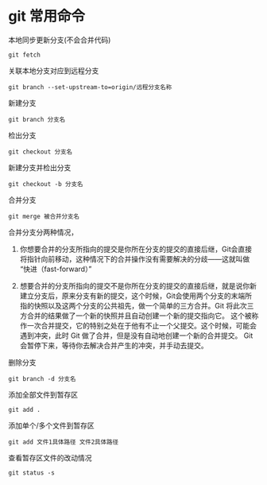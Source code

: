 # git 常用命令

本地同步更新分支(不会合并代码)

```shell
git fetch
```

关联本地分支对应到远程分支

```shell
git branch --set-upstream-to=origin/远程分支名称
```

新建分支

```shell
git branch 分支名
```

检出分支

```shell
git checkout 分支名
```

新建分支并检出分支

```shell
git checkout -b 分支名
```

合并分支

```shell
git merge 被合并分支名
```

合并分支分两种情况，

1. 你想要合并的分支所指向的提交是你所在分支的提交的直接后继，Git会直接将指针向前移动，这种情况下的合并操作没有需要解决的分歧——这就叫做 “快进（fast-forward）”

2. 想要合并的分支所指向的提交不是你所在分支的提交的直接后继，就是说你新建立分支后，原来分支有新的提交，这个时候，Git会使用两个分支的末端所指的快照以及这两个分支的公共祖先，做一个简单的三方合并。Git 将此次三方合并的结果做了一个新的快照并且自动创建一个新的提交指向它。 这个被称作一次合并提交，它的特别之处在于他有不止一个父提交。这个时候，可能会遇到冲突，此时 Git 做了合并，但是没有自动地创建一个新的合并提交。 Git 会暂停下来，等待你去解决合并产生的冲突，并手动去提交。

删除分支

```shell
git branch -d 分支名
```

添加全部文件到暂存区

```shell
git add .
```

添加单个/多个文件到暂存区

```shell
git add 文件1具体路径 文件2具体路径
```

查看暂存区文件的改动情况

```shell
git status -s
```

